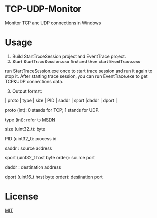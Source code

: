 # TCP-UDP-Monitor
Monitor TCP and UDP connections in Windows

# Usage

1. Build StartTraceSession project and EventTrace project.
2. Start StartTraceSession.exe first and then start EventTrace.exe 

 run StartTraceSession.exe once to start trace session and run it again to stop it. After starting trace session, you can run EventTrace.exe to get TCP&UDP connections data.

3. Output format:
 
 | proto | type | size | PID | saddr | sport |daddr | dport |
 
 proto (int): 0 stands for TCP; 1 stands for UDP.
 
 type (int): refer to [MSDN](https://msdn.microsoft.com/en-us/library/windows/desktop/aa364128.aspx)
 
 size (uint32_t): byte
 
 PID (uint32_t): process id
 
 saddr : source address
 
 sport (uint32_t host byte order): source port
 
 daddr : destination address
 
 dport (uint16_t host byte order): destination port

# License
[MIT](./LICENSE)
